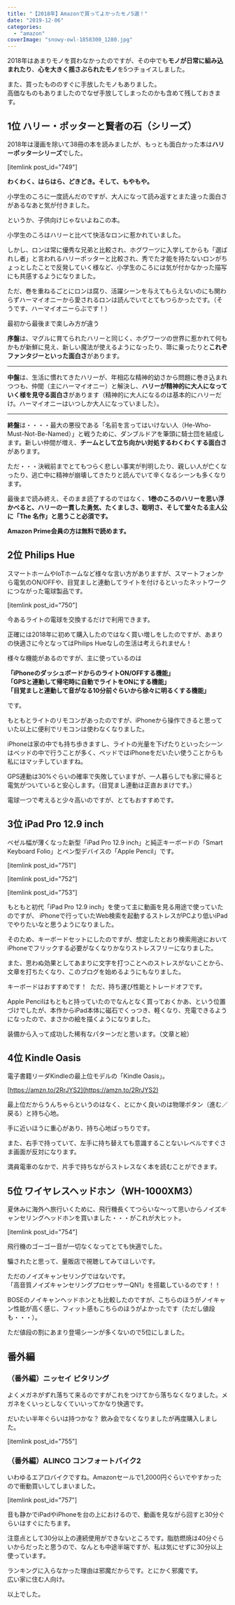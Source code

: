 ```yaml
---
title: "【2018年】Amazonで買ってよかったモノ5選！"
date: "2019-12-06"
categories: 
  - "amazon"
coverImage: "snowy-owl-1858300_1280.jpg"
---
```


2018年はあまりモノを買わなかったのですが、その中でも**モノが日常に組み込まれたり**、**心を大きく揺さぶられたモノ**を5つチョイスしました。

また、買ったもののすぐに手放したモノもありました。  
高価なものもありましたのでなぜ手放してしまったのかも含めて残しておきます。

## **1位 ハリー・ポッターと賢者の石（シリーズ）**

2018年は漫画を除いて38冊の本を読みましたが、もっとも面白かった本は**ハリーポッターシリーズ**でした。

\[itemlink post\_id="749"\]

**わくわく、はらはら、どきどき。そして、もやもや。**[](https://amzn.to/2BTDCkT)

小学生のころに一度読んだのですが、大人になって読み返すとまた違った面白さがあるなあと気が付きました。

というか、子供向けじゃないよねこの本。

小学生のころはハリーと比べて快活なロンに惹かれていました。

しかし、ロンは常に優秀な兄弟と比較され、ホグワーツに入学してからも「選ばれし者」と言われるハリーポッターと比較され、秀でた才能を持たないロンがちょっとしたことで反発していく様など、小学生のころには気が付かなかった描写にも共感するようになりました。

ただ、巻を重ねるごとにロンは腐り、活躍シーンを与えてもらえないのにも関わらずハーマイオニーから愛されるロンは読んでいてとてもつらかったです。（そうです、ハーマイオニーらぶです！）

最初から最後まで楽しみ方が違う

**序盤**は、マグルに育てられたハリーと同じく、ホグワーツの世界に惹かれて何もかもが新鮮に見え、新しい魔法が使えるようになったり、箒に乗ったりと**これぞファンタジーといった面白さ**があります。

* * *

**中盤**は、生活に慣れてきたハリーが、年相応な精神的幼さから問題に巻き込まれつつも、仲間（主にハーマイオニー）と解決し、**ハリーが精神的に大人になっていく様を見守る面白さ**があります（精神的に大人になるのは基本的にハリーだけ。ハーマイオニーはいつしか大人になっていました）。

* * *

**終盤**は・・・・最大の悪役である「名前を言ってはいけない人（He-Who-Must-Not-Be-Named）」と戦うために、ダンブルドアを筆頭に騎士団を結成します。新しい仲間が増え、**チームとして立ち向かい対処するわくわくする面白さ**があります。

ただ・・・決戦前までとてもつらく悲しい事実が判明したり、親しい人が亡くなったり、逃亡中に精神が崩壊してきたりと読んでいて辛くなるシーンも多くなります。

最後まで読み終え、そのまま読了するのではなく、**1巻のころのハリーを思い浮かべると、ハリーの一貫した勇気、たくましさ、聡明さ、そして堂々たる主人公に「The 名作」と思うこと必須です。**

**Amazon Prime会員の方は無料で読めます。**

## **2位 Philips Hue**

スマートホームやIoTホームなど様々な言い方がありますが、スマートフォンから電気のON/OFFや、目覚ましと連動してライトを付けるといったネットワークにつながった電球製品です。

\[itemlink post\_id="750"\]

今あるライトの電球を交換するだけで利用できます。

正確には2018年に初めて購入したのではなく買い増しをしたのですが、あまりの快適さに今となってはPhilips Hueなしの生活は考えられません！

様々な機能があるのですが、主に使っているのは

**「iPhoneのダッシュボードからのライトON/OFFする機能」  
「GPSと連動して帰宅時に自動でライトをONにする機能」  
「目覚ましと連動して音がなる10分前ぐらいから徐々に明るくする機能」**

です。

もともとライトのリモコンがあったのですが、iPhoneから操作できると思っていた以上に便利でリモコンは使わなくなりました。

iPhoneは家の中でも持ち歩きますし、ライトの光量を下げたりといったシーンはベッドの中で行うことが多く、ベッドではiPhoneをだいたい使うことからも私にはマッチしていますね。

GPS連動は30%ぐらいの確率で失敗していますが、一人暮らしでも家に帰ると電気がついていると安心します。（目覚まし連動は正直おまけです。）

電球一つで考えると少々高いのですが、とてもおすすめです。

## **3位 iPad Pro 12.9 inch**

ベゼル幅が薄くなった新型「iPad Pro 12.9 inch」と純正キーボードの「Smart Keyboard Folio」とペン型デバイスの「Apple Pencil」です。

\[itemlink post\_id="751"\]

\[itemlink post\_id="752"\]

\[itemlink post\_id="753"\]

もともと初代「iPad Pro 12.9 inch」を使って主に動画を見る用途で使っていたのですが、 iPhoneで行っていたWeb検索を起動するストレスがPCより低いiPadでやりたいなと思うようになりました。

そのため、キーボードセットにしたのですが、想定したとおり検索用途においてiPhoneでフリックする必要がなくなりかなりストレスフリーになりました。

また、思わぬ効果としてあまりに文字を打つことへのストレスがないことから、文章を打ちたくなり、このブログを始めるようにもなりました。

キーボードはおすすめです！  ただ、持ち運び性能とトレードオフです。

Apple Pencilはもともと持っていたのでなんとなく買っておくかあ、という位置づけでしたが、本作からiPad本体に磁石でくっつき、軽くなり、充電できるようになったので、まさかの絵を描くようになりました。

装備から入って成功した稀有なパターンだと思います。（文章と絵）

## **4位 Kindle Oasis**

電子書籍リーダKindleの最上位モデルの「Kindle Oasis」。

[https://amzn.to/2RrJYS2](https://amzn.to/2RrJYS2)

最上位だからうんちゃらというのはなく、とにかく良いのは物理ボタン（進む／戻る）と持ち心地。

手に近いほうに重心があり、持ち心地ばっちりです。

また、右手で持っていて、左手に持ち替えても意識することないレベルですぐさま画面が反対になります。

満員電車のなかで、片手で持ちながらストレスなく本を読むことができます。

## **5位** **ワイヤレスヘッドホン（WH-1000XM3**）

夏休みに海外へ旅行いくために、飛行機長くてつらいな～って思いからノイズキャンセリングヘッドホンを買いました・・・がこれが大ヒット。

\[itemlink post\_id="754"\]

飛行機のゴーゴー音が一切なくなってとても快適でした。

騙されたと思って、量販店で視聴してみてほしいです。

ただのノイズキャンセリングではないです。  
「高音質ノイズキャンセリングプロセッサーQN1」を搭載しているのです！！

BOSEのノイキャンヘッドホンとも比較したのですが、こちらのほうがノイキャン性能が高く感じ、フィット感もこちらのほうがよかったです（ただし値段も・・・）。

ただ値段の割にあまり登場シーンが多くないので5位にしました。

## 番外編

### **（番外編）ニッセイ ピタリング**

よくメガネがずれ落ちて来るのですがこれをつけてから落ちなくなりました。メガネをくいっとしなくていいってかなり快適です。

だいたい半年ぐらいは持つかな？ 飲み会でなくなりましたが再度購入しました。

\[itemlink post\_id="755"\]

### **（番外編）ALINCO コンフォートバイク2**

いわゆるエアロバイクですね。Amazonセールで1,2000円ぐらいでやすかったので衝動買いしてしまいました。

\[itemlink post\_id="757"\]

音も静かでiPadやiPhoneを台の上におけるので、動画を見ながら回すと30分ぐらいはすぐにたちます。

注意点として30分以上の連続使用ができないところです。脂肪燃焼は40分ぐらいからだったと思うので、なんとも中途半端ですが、私は気にせずに30分以上使っています。

ランキングに入らなかった理由は邪魔だからです。とにかく邪魔です。  
広い家に住む人向け。

以上でした。
